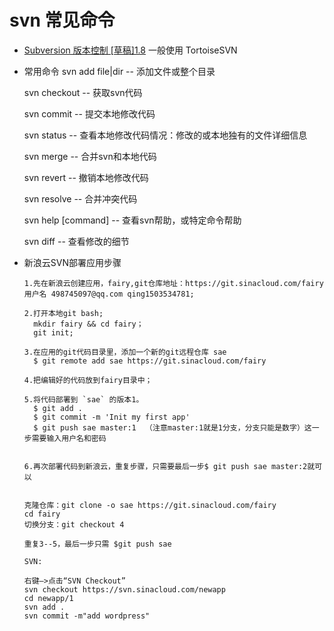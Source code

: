 # svn 常见命令


* [Subversion 版本控制 [草稿]1.8](http://svnbook.red-bean.com/nightly/zh/svn-book.html#svn.tour.cycle.resolve.diff)
一般使用 TortoiseSVN

* 常用命令
  svn add file|dir -- 添加文件或整个目录

  svn checkout -- 获取svn代码

  svn commit  -- 提交本地修改代码

  svn status    -- 查看本地修改代码情况：修改的或本地独有的文件详细信息

  svn merge   -- 合并svn和本地代码

  svn revert   -- 撤销本地修改代码

  svn resolve -- 合并冲突代码

  svn help [command] -- 查看svn帮助，或特定命令帮助
  
  svn diff -- 查看修改的细节
  
  
* 新浪云SVN部署应用步骤
  ```
  1.先在新浪云创建应用，fairy,git仓库地址：https://git.sinacloud.com/fairy   用户名 498745097@qq.com qing1503534781;

  2.打开本地git bash;
	mkdir fairy && cd fairy；
	git init;

  3.在应用的git代码目录里，添加一个新的git远程仓库 sae
	$ git remote add sae https://git.sinacloud.com/fairy

  4.把编辑好的代码放到fairy目录中；

  5.将代码部署到 `sae` 的版本1。
	$ git add .
	$ git commit -m 'Init my first app'
	$ git push sae master:1  （注意master:1就是1分支，分支只能是数字）这一步需要输入用户名和密码


  6.再次部署代码到新浪云，重复步骤，只需要最后一步$ git push sae master:2就可以


  克隆仓库：git clone -o sae https://git.sinacloud.com/fairy
  cd fairy
  切换分支：git checkout 4

  重复3--5，最后一步只需 $git push sae
  
  SVN:
  
  右键–>点击“SVN Checkout”
  svn checkout https://svn.sinacloud.com/newapp
  cd newapp/1
  svn add .
  svn commit -m"add wordpress"
  ```

